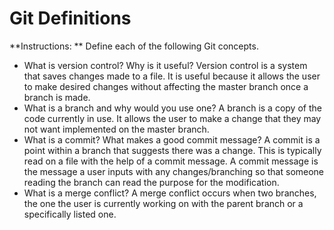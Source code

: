 # Git Definitions

**Instructions: ** Define each of the following Git concepts.

* What is version control?  Why is it useful?
	Version control is a system that saves changes made to a file. It is useful because it allows the user to make desired changes without affecting the master branch once a branch is made.
* What is a branch and why would you use one?
	A branch is a copy of the code currently in use. It allows the user to make a change that they may not want implemented on the master branch.
* What is a commit? What makes a good commit message?
	A commit is a point within a branch that suggests there was a change. This is typically read on a file with the help of a commit message. A commit message is the message a user inputs with any changes/branching so that someone reading the branch can read the purpose for the modification.
* What is a merge conflict?
	A merge conflict occurs when two branches, the one the user is currently working on with the parent branch or a specifically listed one.